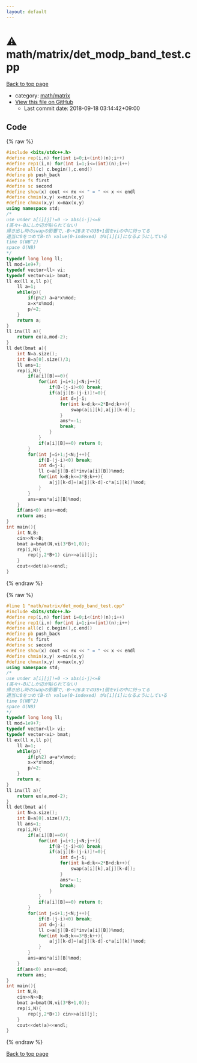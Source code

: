 ```yaml
---
layout: default
---
```


<!-- mathjax config similar to math.stackexchange -->
<script type="text/javascript" async
  src="https://cdnjs.cloudflare.com/ajax/libs/mathjax/2.7.5/MathJax.js?config=TeX-MML-AM_CHTML">
</script>
<script type="text/x-mathjax-config">
  MathJax.Hub.Config({
    TeX: { equationNumbers: { autoNumber: "AMS" }},
    tex2jax: {
      inlineMath: [ ['$','$'] ],
      processEscapes: true
    },
    "HTML-CSS": { matchFontHeight: false },
    displayAlign: "left",
    displayIndent: "2em"
  });
</script>

<script type="text/javascript" src="https://cdnjs.cloudflare.com/ajax/libs/jquery/3.4.1/jquery.min.js"></script>
<script src="https://cdn.jsdelivr.net/npm/jquery-balloon-js@1.1.2/jquery.balloon.min.js" integrity="sha256-ZEYs9VrgAeNuPvs15E39OsyOJaIkXEEt10fzxJ20+2I=" crossorigin="anonymous"></script>
<script type="text/javascript" src="../../../assets/js/copy-button.js"></script>
<link rel="stylesheet" href="../../../assets/css/copy-button.css" />


# :warning: math/matrix/det_modp_band_test.cpp

<a href="../../../index.html">Back to top page</a>

* category: <a href="../../../index.html#a9839e7477a4d9c748aee996b52a14d5">math/matrix</a>
* <a href="{{ site.github.repository_url }}/blob/master/math/matrix/det_modp_band_test.cpp">View this file on GitHub</a>
    - Last commit date: 2018-09-18 03:14:42+09:00




## Code

<a id="unbundled"></a>
{% raw %}
```cpp
#include <bits/stdc++.h>
#define rep(i,n) for(int i=0;i<(int)(n);i++)
#define rep1(i,n) for(int i=1;i<=(int)(n);i++)
#define all(c) c.begin(),c.end()
#define pb push_back
#define fs first
#define sc second
#define show(x) cout << #x << " = " << x << endl
#define chmin(x,y) x=min(x,y)
#define chmax(x,y) x=max(x,y)
using namespace std;
/*
use under a[i][j]!=0 -> abs(i-j)<=B
(高々+-Bにしか辺が貼られてない)
掃き出し時のswapの影響で,-B~+2Bまでの3B+1個をviの中に持ってる
適当に0をつめてB-th value(0-indexed) がa[i][i]になるようにしている
time O(NB^2)
space O(NB)
*/
typedef long long ll;
ll mod=1e9+7;
typedef vector<ll> vi;
typedef vector<vi> bmat;
ll ex(ll x,ll p){
	ll a=1;
	while(p){
		if(p%2) a=a*x%mod;
		x=x*x%mod;
		p/=2;
	}
	return a;
}
ll inv(ll a){
	return ex(a,mod-2);
}
ll det(bmat a){
	int N=a.size();
	int B=a[0].size()/3;
	ll ans=1;
	rep(i,N){
		if(a[i][B]==0){
			for(int j=i+1;j<N;j++){
				if(B-(j-i)<0) break;
				if(a[j][B-(j-i)]!=0){
					int d=j-i;
					for(int k=d;k<=2*B+d;k++){
						swap(a[i][k],a[j][k-d]);
					}
					ans*=-1;
					break;
				}
			}
			if(a[i][B]==0) return 0;
		}
		for(int j=i+1;j<N;j++){
			if(B-(j-i)<0) break;
			int d=j-i;
			ll c=a[j][B-d]*inv(a[i][B])%mod;
			for(int k=B;k<=3*B;k++){
				a[j][k-d]=(a[j][k-d]-c*a[i][k])%mod;
			}
		}
		ans=ans*a[i][B]%mod;
	}
	if(ans<0) ans+=mod;
	return ans;
}
int main(){
	int N,B;
	cin>>N>>B;
	bmat a=bmat(N,vi(3*B+1,0));
	rep(i,N){
		rep(j,2*B+1) cin>>a[i][j];
	}
	cout<<det(a)<<endl;
}

```
{% endraw %}

<a id="bundled"></a>
{% raw %}
```cpp
#line 1 "math/matrix/det_modp_band_test.cpp"
#include <bits/stdc++.h>
#define rep(i,n) for(int i=0;i<(int)(n);i++)
#define rep1(i,n) for(int i=1;i<=(int)(n);i++)
#define all(c) c.begin(),c.end()
#define pb push_back
#define fs first
#define sc second
#define show(x) cout << #x << " = " << x << endl
#define chmin(x,y) x=min(x,y)
#define chmax(x,y) x=max(x,y)
using namespace std;
/*
use under a[i][j]!=0 -> abs(i-j)<=B
(高々+-Bにしか辺が貼られてない)
掃き出し時のswapの影響で,-B~+2Bまでの3B+1個をviの中に持ってる
適当に0をつめてB-th value(0-indexed) がa[i][i]になるようにしている
time O(NB^2)
space O(NB)
*/
typedef long long ll;
ll mod=1e9+7;
typedef vector<ll> vi;
typedef vector<vi> bmat;
ll ex(ll x,ll p){
	ll a=1;
	while(p){
		if(p%2) a=a*x%mod;
		x=x*x%mod;
		p/=2;
	}
	return a;
}
ll inv(ll a){
	return ex(a,mod-2);
}
ll det(bmat a){
	int N=a.size();
	int B=a[0].size()/3;
	ll ans=1;
	rep(i,N){
		if(a[i][B]==0){
			for(int j=i+1;j<N;j++){
				if(B-(j-i)<0) break;
				if(a[j][B-(j-i)]!=0){
					int d=j-i;
					for(int k=d;k<=2*B+d;k++){
						swap(a[i][k],a[j][k-d]);
					}
					ans*=-1;
					break;
				}
			}
			if(a[i][B]==0) return 0;
		}
		for(int j=i+1;j<N;j++){
			if(B-(j-i)<0) break;
			int d=j-i;
			ll c=a[j][B-d]*inv(a[i][B])%mod;
			for(int k=B;k<=3*B;k++){
				a[j][k-d]=(a[j][k-d]-c*a[i][k])%mod;
			}
		}
		ans=ans*a[i][B]%mod;
	}
	if(ans<0) ans+=mod;
	return ans;
}
int main(){
	int N,B;
	cin>>N>>B;
	bmat a=bmat(N,vi(3*B+1,0));
	rep(i,N){
		rep(j,2*B+1) cin>>a[i][j];
	}
	cout<<det(a)<<endl;
}

```
{% endraw %}

<a href="../../../index.html">Back to top page</a>

